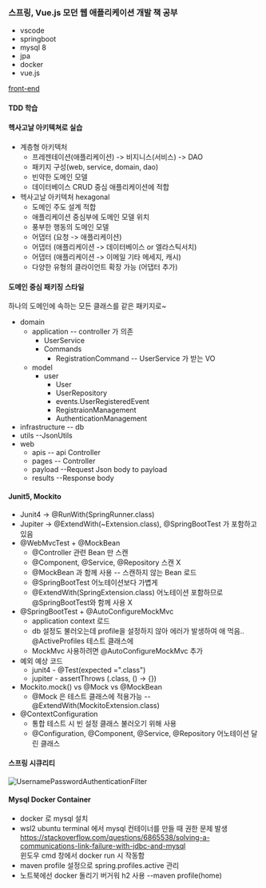 ### 스프링, Vue.js 모던 웹 애플리케이션 개발 책 공부

* vscode
* springboot
* mysql 8
* jpa
* docker
* vue.js

[front-end](front-end)  

#### TDD 학습
#### 헥사고날 아키텍쳐로 실습
* 계층형 아키텍처
    * 프레젠테이션(애플리케이션) -> 비지니스(서비스) -> DAO
    * 패키지 구성(web, service, domain, dao)
    * 빈약한 도메인 모델
    * 데이터베이스 CRUD 중심 애플리케이션에 적합
* 헥사고날 아키텍처 hexagonal
    * 도메인 주도 설계 적합
    * 애플리케이션 중심부에 도메인 모델 위치
    * 풍부한 행동의 도메인 모델
    * 어댑터 (요청 -> 애플리케이션)
    * 어댑터 (애플리케이션 -> 데이터베이스 or 엘라스틱서치)
    * 어댑터 (애플리케이션 -> 이메일 기타 메세지, 캐시)
    * 다양한 유형의 클라이언트 확장 가능 (어댑터 추가)

#### 도메인 중심 패키징 스타일
하나의 도메인에 속하는 모든 클래스를 같은 패키지로~
* domain
    * application      -- controller 가 의존
        * UserService
        * Commands
            * RegistrationCommand -- UserService 가 받는 VO  
    * model
        * user
            * User
            * UserRepository
            * events.UserRegisteredEvent
            * RegistraionManagement
            * AuthenticationManagement
* infrastructure -- db
* utils --JsonUtils
* web
    * apis -- api Controller
    * pages -- Controller
    * payload --Request Json body to payload
    * results --Response body

#### Junit5, Mockito
* Junit4 -> @RunWith(SpringRunner.class)
* Jupiter -> @ExtendWith(~Extension.class), @SpringBootTest 가 포함하고 있음
* @WebMvcTest + @MockBean
    * @Controller 관련 Bean 만 스캔
    * @Component, @Service, @Repository 스캔 X
    * @MockBean 과 함께 사용 -- 스캔하지 않는 Bean 로드
    * @SpringBootTest 어노테이션보다 가볍게
    * @ExtendWith(SpringExtension.class) 어노테이션 포함하므로 @SpringBootTest와 함께 사용 X
* @SpringBootTest + @AutoConfigureMockMvc
    * application context 로드
    * db 설정도 불러오는데 profile을 설정하지 않아 에러가 발생하여 애 먹음.. @ActiveProfiles 테스트 클래스에
    * MockMvc 사용하려면 @AutoConfigureMockMvc 추가
* 예외 예상 코드
    * junit4 - @Test(expected =".class")
    * jupiter - assertThrows (.class, () -> {})
* Mockito.mock() vs @Mock vs @MockBean
    * @Mock 은 테스트 클래스에 적용가능 -- @ExtendWith(MockitoExtension.class)
* @ContextConfiguration
    * 통합 테스트 시 빈 설정 클래스 불러오기 위해 사용
    * @Configuration, @Component, @Service, @Repository 어노테이션 달린 클래스

#### 스프링 시큐리티
![UsernamePasswordAuthenticationFilter](https://user-images.githubusercontent.com/71859468/137324764-df37e2c6-5e68-4061-a47c-920955519bbe.png)

#### Mysql Docker Container
* docker 로 mysql 설치
* wsl2 ubuntu terminal 에서 mysql 컨테이너를 만들 때 권한 문제 발생  
<https://stackoverflow.com/questions/6865538/solving-a-communications-link-failure-with-jdbc-and-mysql>  
윈도우 cmd 창에서 docker run 시 작동함  
* maven profile 설정으로 spring.profiles.active 관리  
* 노트북에선 docker 돌리기 버거워 h2 사용 --maven profile(home)

